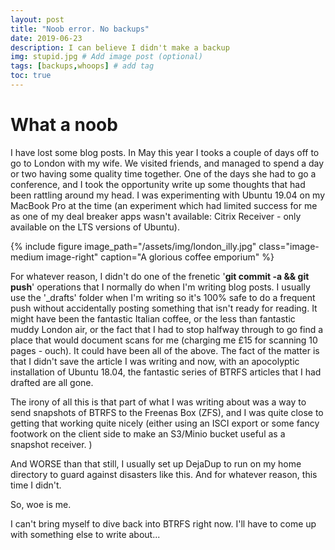 ```yaml
---
layout: post
title: "Noob error. No backups"
date: 2019-06-23
description: I can believe I didn't make a backup
img: stupid.jpg # Add image post (optional)
tags: [backups,whoops] # add tag
toc: true
---
```


# What a noob

I have lost some blog posts. In May this year I tooks a couple of days off to go to London with my wife. We visited friends, and managed to spend a day or two having some quality time together. One of the days she had to go a conference, and I took the opportunity write up some  thoughts that had been rattling around my head. I was experimenting with Ubuntu 19.04 on my MacBook Pro at the time (an experiment which had limited success for me as one of my deal breaker apps wasn't available: Citrix Receiver - only available on the LTS versions of Ubuntu).


{% include figure image_path="/assets/img/london_illy.jpg" class="image-medium image-right" caption="A glorious coffee emporium" %}


For whatever reason, I didn't do one of the frenetic '__git commit  -a && git push__'  operations that I normally do when I'm writing  blog posts. I usually use the '_drafts' folder when I'm writing so it's 100% safe to do a frequent push without accidentally posting something that isn't ready for reading. It might have been the fantastic Italian coffee, or the less than fantastic muddy London air, or the fact that I had to stop halfway through to go find a place that would document scans for me (charging me £15 for scanning 10 pages - ouch). It could have been all of the above. The fact of the matter is that I didn't save the article I was  writing and now, with  an apocolyptic installation of Ubuntu 18.04, the fantastic series of BTRFS articles that I  had drafted are all gone.


The irony of all this is that part of what I was writing about was a way to send snapshots of BTRFS to the Freenas Box (ZFS), and I was quite close to getting that working quite nicely (either using an ISCI export or some fancy footwork on the client side to make an S3/Minio bucket useful as a snapshot receiver. )

And WORSE than that still, I usually set up DejaDup to run on my home directory to guard against disasters like this. And for whatever reason, this time I didn't.

So, woe is me. 

I can't bring myself to dive back into BTRFS right now. I'll have to come up  with something else to write about...

